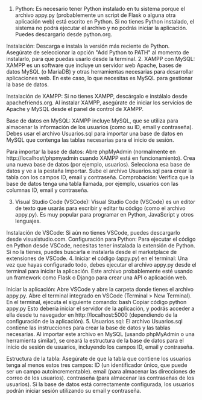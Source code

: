 1. Python:
Es necesario tener Python instalado en tu sistema porque el archivo appy.py (probablemente un script de Flask o alguna otra aplicación web) está escrito en Python. Si no tienes Python instalado, el sistema no podrá ejecutar el archivo y no podrás iniciar la aplicación. Puedes descargarlo desde python.org.

Instalación: Descarga e instala la versión más reciente de Python. Asegúrate de seleccionar la opción "Add Python to PATH" al momento de instalarlo, para que puedas usarlo desde la terminal.
2. XAMPP con MySQL:
XAMPP es un software que incluye un servidor web Apache, bases de datos MySQL (o MariaDB) y otras herramientas necesarias para desarrollar aplicaciones web. En este caso, lo que necesitas es MySQL para gestionar la base de datos.

Instalación de XAMPP: Si no tienes XAMPP, descárgalo e instálalo desde apachefriends.org. Al instalar XAMPP, asegúrate de iniciar los servicios de Apache y MySQL desde el panel de control de XAMPP.

Base de datos en MySQL: XAMPP incluye MySQL, que se utiliza para almacenar la información de los usuarios (como su ID, email y contraseña). Debes usar el archivo Usuarios.sql para importar una base de datos en MySQL que contenga las tablas necesarias para el inicio de sesión.

Para importar la base de datos:
Abre phpMyAdmin (normalmente en http://localhost/phpmyadmin cuando XAMPP está en funcionamiento).
Crea una nueva base de datos (por ejemplo, usuarios).
Selecciona esa base de datos y ve a la pestaña Importar.
Sube el archivo Usuarios.sql para crear la tabla con los campos ID, email y contraseña.
Comprobación: Verifica que la base de datos tenga una tabla llamada, por ejemplo, usuarios con las columnas ID, email y contraseña.

3. Visual Studio Code (VSCode):
Visual Studio Code (VSCode) es un editor de texto que usarás para escribir y editar tu código (como el archivo appy.py). Es muy popular para programar en Python, JavaScript y otros lenguajes.

Instalación de VSCode: Si aún no tienes VSCode, puedes descargarlo desde visualstudio.com.
Configuración para Python: Para ejecutar el código en Python desde VSCode, necesitas tener instalada la extensión de Python. Si no la tienes, puedes buscarla e instalarla desde el marketplace de extensiones de VSCode.
4. Iniciar el código (appy.py) en el terminal:
Una vez que hayas configurado todo, debes ejecutar el archivo appy.py desde el terminal para iniciar la aplicación. Este archivo probablemente esté usando un framework como Flask o Django para crear una API o aplicación web.

Iniciar la aplicación:
Abre VSCode y abre la carpeta donde tienes el archivo appy.py.
Abre el terminal integrado en VSCode (Terminal > New Terminal).
En el terminal, ejecuta el siguiente comando:
bash
Copiar código
python appy.py
Esto debería iniciar el servidor de la aplicación, y podrás acceder a ella desde tu navegador en http://localhost:5000 (dependiendo de la configuración de la aplicación).
5. Usuarios.sql:
El archivo Usuarios.sql contiene las instrucciones para crear la base de datos y las tablas necesarias. Al importar este archivo en MySQL (usando phpMyAdmin o una herramienta similar), se creará la estructura de la base de datos para el inicio de sesión de usuarios, incluyendo los campos ID, email y contraseña.

Estructura de la tabla: Asegúrate de que la tabla que contiene los usuarios tenga al menos estos tres campos:
ID (un identificador único, que puede ser un campo autoincrementable).
email (para almacenar las direcciones de correo de los usuarios).
contraseña (para almacenar las contraseñas de los usuarios).
Si la base de datos está correctamente configurada, los usuarios podrán iniciar sesión utilizando su email y contraseña.